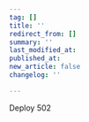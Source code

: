 ```yaml
---
tag: []
title: ''
redirect_from: []
summary: ''
last_modified_at: 
published_at: 
new_article: false
changelog: ''

---
```

Deploy 502